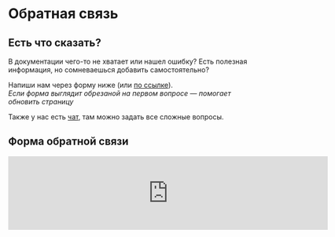 # Обратная связь

<!-- закомментируй следующую строку, если хочешь проверить страницу локально -->
<script markdown="1" src="https://yastatic.net/q/forms-frontend-int/_/embed.js"></script>

## Есть что сказать?
В документации чего-то не хватает или нашел ошибку?
Есть полезная информация, но сомневаешься добавить самостоятельно?

Напиши нам через форму ниже (или [по ссылке](https://forms.yandex-team.ru/surveys/51191/)).  
_Если форма выглядит обрезаной на первом вопросе — помогает обновить страницу_

Также у нас есть [чат](reference/chats.md#docs), там можно задать все сложные вопросы.


## Форма обратной связи
<iframe markdown="1" src="https://forms.yandex-team.ru/surveys/51191/?iframe=1" frameborder="0" name="ya-form-51191" width="650"></iframe>
